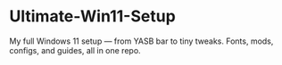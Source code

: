 # Ultimate-Win11-Setup
My full Windows 11 setup — from YASB bar to tiny tweaks. Fonts, mods, configs, and guides, all in one repo.
